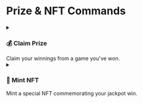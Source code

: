 # Prize & NFT Commands

<details>
<summary><h3>💰 Claim Prize</h3>Claim your winnings from a game you've won.</summary>

```sh
$ eatthepie claim-prize
```

When you execute the command, you'll be prompted to enter the game number:

```sh
Enter the game number for which you want to claim the prize: 2
```

If you have a prize to claim, you'll see the transaction process:

```sh
Transaction Hash: 0x123...abc
Prize claimed successfully!
```

## Tips 💡

- Make sure the game draw is completed before attempting to claim
- You can only claim a prize once
- Use the `did-i-win` command first to check if you have any prizes to claim
- Double-check your wallet has enough ETH for gas fees
</details>

<details>
<summary><h3>🎨 Mint NFT</h3>Mint a special NFT commemorating your jackpot win.</summary>

```sh
$ eatthepie mint-nft
```

When you execute the command, you'll be prompted to specify the winning game:

```sh
Enter the game number for which you want to mint the winning NFT: 2
```

If you're eligible and the transaction succeeds:

```sh
Transaction Hash: 0x123...abc
Winning NFT minted successfully!
```

If you weren't a jackpot winner:

```sh
Only jackpot winners can mint a NFT.
```

## Tips 💡

- Make sure you have enough ETH in your wallet to cover gas fees
- The NFT will appear in your wallet once the transaction is confirmed
- You can view the NFT on popular NFT marketplaces like OpenSea
</details>
